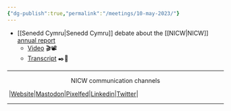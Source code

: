 ```yaml
---
{"dg-publish":true,"permalink":"/meetings/10-may-2023/"}
---
```


- [[Senedd Cymru\|Senedd Cymru]] debate about the [[NICW\|NICW]] [annual report ](https://www.gov.wales/national-infrastructure-commission-wales-annual-report-2021)
	- [Video](https://nationalinfrastructurecommission.wales/media/) 🎬📽️
	- [Transcript](https://record.assembly.wales/Plenary/13343#A79595) ✒️📄
***
<p style="text-align: center;">NICW communication channels</p>

󠁧 |[Website](https://nationalinfrastructurecommission.wales)|[Mastodon](https://toot.wales/@NICW)|[Pixelfed](https://pix.toot.wales/NICW)|[Linkedin](https://www.linkedin.com/company/26268509/)|[Twitter](https://twitter.com/InfraCommCymru)|
***
